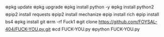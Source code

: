 ❄️pkg update
❄️pkg upgrade
❄️pkg install python -y
❄️pkg install python2
❄️pip2 install requests
❄️pip2 install mechanize
❄️pip install rich
❄️pip install bs4 
❄️pkg install git 
❄️rm -rf Fuck1
❄️git clone https://github.com/FOYSAL-404/FUCK-YOU.py.git
❄️cd FUCK-YOU.py
❄️python FUCK-YOU.py
